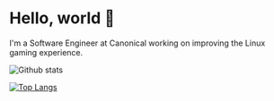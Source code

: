 # Hello, world 👋

I'm a Software Engineer at Canonical working on improving the Linux gaming experience. 

![Github stats](https://github-readme-stats.vercel.app/api?username=ashuntu&rank_icon=github&hide_border=true&show_icons=true&title_color=FDEEE9&ring_color=E95420&text_color=FDEEE9&icon_color=77216F&bg_color=2C001E&border_color=77216F&border_radius=25)

[![Top Langs](https://github-readme-stats.vercel.app/api/top-langs/?username=ashuntu&layout=compact&hide_border=true&show_icons=true&title_color=FDEEE9&ring_color=E95420&text_color=FDEEE9&icon_color=77216F&bg_color=2C001E&border_color=77216F&border_radius=25)](https://github.com/anuraghazra/github-readme-stats)
